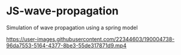 # JS-wave-propagation
Simulation of wave propagation using a spring model 


https://user-images.githubusercontent.com/22344603/190004738-96da7553-5164-4377-8be3-55de317871d9.mp4




